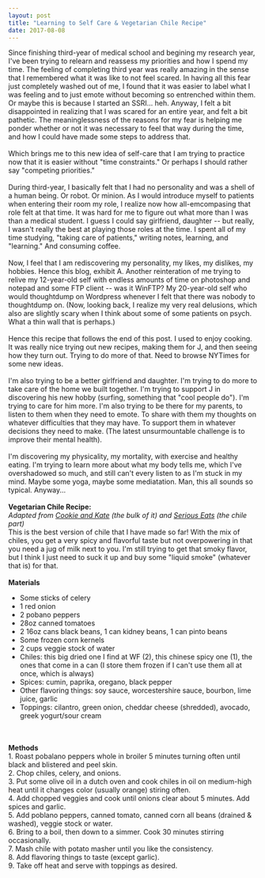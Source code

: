 ```yaml
---
layout: post
title: "Learning to Self Care & Vegetarian Chile Recipe"
date: 2017-08-08
---
```


Since finishing third-year of medical school and begining my research year, I've been trying to relearn and reassess my priorities and how I spend my time. The feeling of completing third year was really amazing in the sense that I remembered what it was like to not feel scared. In having all this fear just completely washed out of me, I found that it was easier to label what I was feeling and to just emote without becoming so entrenched within them. Or maybe this is because I started an SSRI... heh. Anyway, I felt a bit disappointed in realizing that I was scared for an entire year, and felt a bit pathetic. The meaninglessness of the reasons for my fear is helping me ponder whether or not it was necessary to feel that way during the time, and how I could have made some steps to address that.
<br /><br />Which brings me to this new idea of self-care that I am trying to practice now that it is easier without "time constraints." Or perhaps I should rather say "competing priorities."
<br /><br />During third-year, I basically felt that I had no personality and was a shell of a human being. Or robot. Or minion. As I would introduce myself to patients when entering their room my role, I realize now how all-emcompasing that role felt at that time. It was hard for me to figure out what more than I was than a medical student. I guess I could say girlfriend, daughter -- but really, I wasn't really the best at playing those roles at the time. I spent all of my time studying, "taking care of patients," writing notes, learning, and "learning." And consuming coffee.
<br /><br />Now, I feel that I am rediscovering my personality, my likes, my dislikes, my hobbies. Hence this blog, exhibit A. Another reinteration of me trying to relive my 12-year-old self with endless amounts of time on photoshop and notepad and some FTP client -- was it WinFTP? My 20-year-old self who would thoughtdump on Wordpress whenever I felt that there was nobody to thoughtdump on. (Now, looking back, I realize my very real delusions, which also are slightly scary when I think about some of some patients on psych. What a thin wall that is perhaps.)
<br /><br />Hence this recipe that follows the end of this post. I used to enjoy cooking. It was really nice trying out new recipes, making them for J, and then seeing how they turn out. Trying to do more of that. Need to browse NYTimes for some new ideas.
<br /><br />I'm also trying to be a better girlfriend and daughter. I'm trying to do more to take care of the home we built together. I'm trying to support J in discovering his new hobby (surfing, something that "cool people do"). I'm trying to care for him more. I'm also trying to be there for my parents, to listen to them when they need to emote. To share with them my thoughts on whatever difficulties that they may have. To support them in whatever decisions they need to make. (The latest unsurmountable challenge is to improve their mental health).
<br /><br />I'm discovering my physicality, my mortality, with exercise and healthy eating. I'm trying to learn more about what my body tells me, which I've overshadowed so much, and still can't every listen to as I'm stuck in my mind. Maybe some yoga, maybe some mediatation. Man, this all sounds so typical. Anyway... 
<br /><br /><b>Vegetarian Chile Recipe:</b>
<br /><i>Adapted from <a href="https://cookieandkate.com/2015/vegetarian-chili-recipe/" target="_blank">Cookie and Kate</a> (the bulk of it) and <a href="http://www.seriouseats.com/recipes/2012/01/best-vegetarian-bean-chile-recipe.html" target="_blank">Serious Eats</a> (the chile part)</i>
<br />This is the best version of chile that I have made so far! With the mix of chiles, you get a very spicy and flavorful taste but not overpowering in that you need a jug of milk next to you. I'm still trying to get that smoky flavor, but I think I just need to suck it up and buy some "liquid smoke" (whatever that is) for that.
<br /><br /><b>Materials</b>
<ul><li>Some sticks of celery</li>
<li>1 red onion</li>
<li>2 pobano peppers</li>
<li>28oz canned tomatoes</li>
<li>2 16oz cans black beans, 1 can kidney beans, 1 can pinto beans</li>
<li>Some frozen corn kernels</li>
<li>2 cups veggie stock of water</li>
<li>Chiles: this big dried one I find at WF (2), this chinese spicy one (1), the ones that come in a can (I store them frozen if I can't use them all at once, which is always)</li>
<li>Spices: cumin, paprika, oregano, black pepper</li>
<li>Other flavoring things: soy sauce, worcestershire sauce, bourbon, lime juice, garlic</li>
<li>Toppings: cilantro, green onion, cheddar cheese (shredded), avocado, greek yogurt/sour cream</li>
</ul>
<br /><br /><b>Methods</b>
<br />1. Roast pobalano peppers whole in broiler 5 minutes turning often until black and blistered and peel skin.
<br />2. Chop chiles, celery, and onions.
<br />3. Put some olive oil in a dutch oven and cook chiles in oil on medium-high heat until it changes color (usually orange) stiring often.
<br />4. Add chopped veggies and cook until onions clear about 5 minutes. Add spices and garlic.
<br />5. Add poblano peppers, canned tomato, canned corn all beans (drained & washed), veggie stock or water.
<br />6. Bring to a boil, then down to a simmer. Cook 30 minutes stirring occasionally.
<br />7. Mash chile with potato masher until you like the consistency.
<br />8. Add flavoring things to taste (except garlic).
<br />9. Take off heat and serve with toppings as desired.



